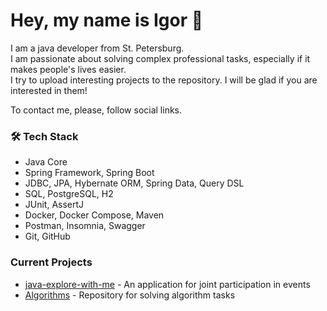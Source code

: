 # Hey, my name is Igor 👋
I am a java developer from St. Petersburg.  
I am passionate about solving complex professional tasks, especially if it makes people's lives easier.  
I try to upload interesting projects to the repository. I will be glad if you are interested in them!  
  
To contact me, please, follow social links.  

### 🛠 Tech Stack
*   Java Core 
*   Spring Framework, Spring Boot 
*   JDBC, JPA, Hybernate ORM, Spring Data, Query DSL 
*   SQL, PostgreSQL, H2 
*   JUnit, AssertJ 
*   Docker, Docker Compose, Maven 
*   Postman, Insomnia, Swagger 
*   Git, GitHub 
  
### Current Projects 
* [java-explore-with-me](https://github.com/Iregor/java-explore-with-me) - An application for joint participation in events 
* [Algorithms](https://github.com/Iregor/Algorithms) - Repository for solving algorithm tasks 
